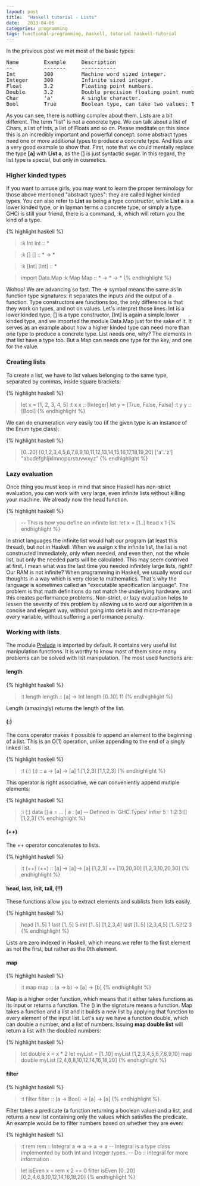 ```yaml
---
layout: post
title:  "Haskell tutorial - Lists"
date:   2013-04-06
categories: programming
tags: functional-programming, haskell, tutorial haskell-tutorial
---
```


<p>
    In the previous post we met most of the basic types:
</p>

<pre>
Name        Example     Description
--          -------     -----------
Int         300         Machine word sized integer.
Integer     300         Infinite sized integer.
Float       3.2         Floating point numbers.
Double      3.2         Double precision floating point numbers.
Char        'a'         A single character.
Bool        True        Boolean type, can take two values: True or False.
</pre>

<p>
    As you can see, there is nothing complex about them. Lists are a bit different. The term "list" is not a concrete type. We can talk about
    a list of Chars, a list of Ints, a list of Floats and so on. Please meditate on this since this is an incredibly important and powerful concept: some
    abstract types need one or more additional types to produce a concrete type. And lists are a very good example to show that. First, note that we could mentally
    replace the type <b>[a]</b> with <b>List a</b>, as the [] is just syntactic sugar. In this regard, the list type is special, but only in cosmetics.
</p>

<h3>Higher kinded types</h3>

<p>
    If you want to amuse girls, you may want to learn the proper terminology for those above mentioned "abstract types": they are called higher kinded types.
    You can also refer to <b>List</b> as being a type constructor, while <b>List a</b> is a lower kinded type, or in layman terms a concrete type, or simply a type.
    GHCi is still your friend, there is a command, :k, which will return you the kind of a type.
</p>

{% highlight haskell %}
> :k Int
Int :: *

> :k []
[] :: * -> *

>:k [Int]
[Int] :: *

> import Data.Map
> :k Map
Map :: * -> * -> *
{% endhighlight %}

<p>
    Wohoo! We are advancing so fast. The <b>-></b> symbol means the same as in function type signatures: it separates the inputs and the
    output of a function. Type constructors are functions too, the only difference is that they work on types, and not on values. Let's interpret those lines.
    Int is a lower kinded type, [] is a type constructor, [Int] is again a simple lower kinded type,
    and we imported the module Data.Map just for the sake of it. It serves as an example about how a higher kinded type can need more than one type to produce
    a concrete type. List needs one, why? The elements in that list have a type too. But a Map can needs one type for the key, and one for the value.
</p>

<h3>Creating lists</h3>

<p>
    To create a list, we have to list values belonging to the same type, separated by commas, inside square brackets:
</p>

{% highlight haskell %}
> let x = [1, 2, 3, 4, 5]
> :t x
x :: [Integer]
> let y = [True, False, False]
> :t y
y :: [Bool]
{% endhighlight %}

<p>
    We can do enumeration very easily too (if the given type is an instance of the Enum type class):
</p>

{% highlight haskell %}
> [0..20]
[0,1,2,3,4,5,6,7,8,9,10,11,12,13,14,15,16,17,18,19,20]
> ['a'..'z']
"abcdefghijklmnopqrstuvwxyz"
{% endhighlight %}

<h3>Lazy evaluation</h3>

<p>
    Once thing you must keep in mind that since Haskell has non-strict evaluation, you can work with very large, even infinite lists without killing your machine.
    We already now the head function.
</p>

{% highlight haskell %}
> -- This is how you define an infinite list:
> let x = [1..]
> head x
1
{% endhighlight %}

<p>
    In strict languages the infinite list would halt our program (at least this thread), but not in Haskell. When we assign x the infinite list, the list is not
    constructed immediately, only when needed, and even then, not the whole list, but only the needed parts will be calculated. This may seem contrived at first,
    I mean what was the last time you needed infinitely large lists, right? Our RAM is not infinite?  When programming in Haskell,
    we usually word our thoughts in a way which is very close to mathematics. That's why the language is sometimes called an "executable specification language".
    The problem is that math definitions do not match the underlying hardware, and this creates performance problems. Non-strict, or lazy evaluation helps to lessen
    the severity of this problem by allowing us to word our algorithm in a concise and elegant way, without going into details and micro-manage every variable,
    without suffering a performance penalty.
</p>

<h3>Working with lists</h3>

<p>
    The module <a href="http://hackage.haskell.org/packages/archive/base/4.3.0.0/doc/html/Prelude.html">Prelude</a> is imported by default. It contains
    very useful list manipulation functions. It is worthy to know most of them since many problems can be solved with list manipulation.
    The most used functions are:
</p>

<h4>length</h4>

{% highlight haskell %}
> :t length
length :: [a] -> Int
> length [0..10]
11
{% endhighlight %}

<p>
    Length (amazingly) returns the length of the list.
</p>

<h4>(:)</h4>

<p>
    The cons operator makes it possible to append an element to the beginning of a list. This is an O(1) operation, unlike appending to the end of a singly
    linked list.
</p>

{% highlight haskell %}
> :t (:)
(:) :: a -> [a] -> [a]
> 1:[1,2,3]
[1,1,2,3]
{% endhighlight %}

<p>
    This operator is right associative, we can conveniently append mutiple elements:
</p>

{% highlight haskell %}
> :i (:)
data [] a = ... | a : [a]       -- Defined in `GHC.Types'
infixr 5 :
> 1:2:3:[]
[1,2,3]
{% endhighlight %}

<h4>(++)</h4>

<p>
    The ++ operator concatenates to lists.
</p>

{% highlight haskell %}
> :t (++)
(++) :: [a] -> [a] -> [a]
> [1,2,3] ++ [10,20,30]
[1,2,3,10,20,30]
{% endhighlight %}

<h4>head, last, init, tail, (!!)</h4>

<p>
    These functions allow you to extract elements and sublists from lists easily.
</p>

{% highlight haskell %}
> head [1..5]
1
> last [1..5]
5
> init [1..5]
[1,2,3,4]
> last [1..5]
[2,3,4,5]
> [1..5]!!2
3
{% endhighlight %}

<p>
    Lists are zero indexed in Haskell, which means we refer to the first element as not the first, but rather as the 0th element.
</p>

<h4>map</h4>

{% highlight haskell %}
> :t map
map :: (a -> b) -> [a] -> [b]
{% endhighlight %}

<p>
    Map is a higher order function, which means that it either takes functions as its input or returns a function. The () in the signature means a function.
    Map takes a function and a list and it builds a new list by applying that function to every element of the input list. Let's say we have a function double, which
    can double a number, and a list of numbers. Issuing <b>map double list</b> will return a list with the doubled numbers:
</p>

{% highlight haskell %}
> let double x = x * 2
> let myList = [1..10]
> myList
[1,2,3,4,5,6,7,8,9,10]
> map double myList
[2,4,6,8,10,12,14,16,18,20]
{% endhighlight %}

<h4>filter</h4>

{% highlight haskell %}
> :t filter
filter :: (a -> Bool) -> [a] -> [a]
{% endhighlight %}

<p>
    Filter takes a predicate (a function returning a boolean value) and a list, and returns a new list containing only the values which satisfies the predicate.
    An example would be to filter numbers based on whether they are even:
</p>

{% highlight haskell %}
> :t rem
rem :: Integral a => a -> a -> a
-- Integral is a type class implemented by both Int and Integer types.
-- Do :i Integral for more information

> let isEven x = rem x 2 == 0
> filter isEven [0..20]
[0,2,4,6,8,10,12,14,16,18,20]
{% endhighlight %}
